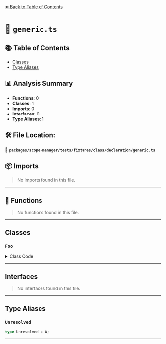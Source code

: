 [⬅️ Back to Table of Contents](../../../../../../index.md)

# 📄 `generic.ts`

## 📚 Table of Contents

- [Classes](#classes)
- [Type Aliases](#type-aliases)

## 📊 Analysis Summary

- **Functions**: 0
- **Classes**: 1
- **Imports**: 0
- **Interfaces**: 0
- **Type Aliases**: 1

## 🛠️ File Location:
📂 **`packages/scope-manager/tests/fixtures/class/declaration/generic.ts`**

## 📦 Imports

> No imports found in this file.


---

## 🔧 Functions

> No functions found in this file.


---

## Classes

### `Foo`

<details><summary>Class Code</summary>

```ts
class Foo<A> {}
```
</details>


---

## Interfaces

> No interfaces found in this file.


---

## Type Aliases

### `Unresolved`

```ts
type Unresolved = A;
```


---